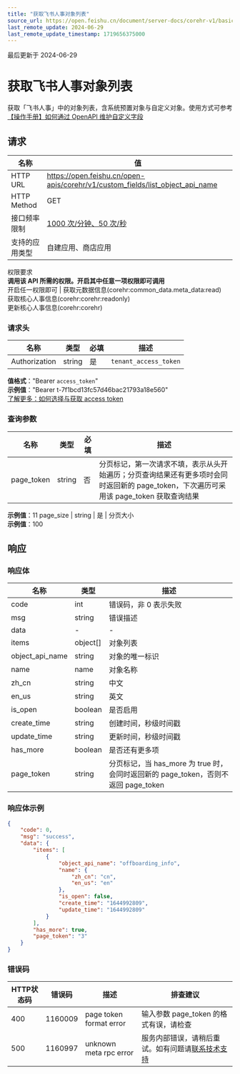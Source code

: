 ```yaml
---
title: "获取飞书人事对象列表"
source_url: https://open.feishu.cn/document/server-docs/corehr-v1/basic-infomation/custom_field/list_object_api_name
last_remote_update: 2024-06-29
last_remote_update_timestamp: 1719656375000
---
```

最后更新于 2024-06-29

# 获取飞书人事对象列表

获取「飞书人事」中的对象列表，含系统预置对象与自定义对象。使用方式可参考[【操作手册】如何通过 OpenAPI 维护自定义字段](https://feishu.feishu.cn/docx/QlUudBfCtosWMbxx3vxcOFDknn7)

## 请求
名称 | 值
---|---
HTTP URL | https://open.feishu.cn/open-apis/corehr/v1/custom_fields/list_object_api_name
HTTP Method | GET
接口频率限制 | [1000 次/分钟、50 次/秒](https://open.feishu.cn/document/ukTMukTMukTM/uUzN04SN3QjL1cDN)
支持的应用类型 | 自建应用、商店应用
权限要求  
            **调用该 API 所需的权限。开启其中任意一项权限即可调用**  
            开启任一权限即可 | 获取元数据信息(corehr:common_data.meta_data:read)  
            获取核心人事信息(corehr:corehr:readonly)  
            更新核心人事信息(corehr:corehr)

### 请求头

名称 | 类型 | 必填 | 描述
--- | --- | --- | ---
Authorization | string | 是 | `tenant_access_token`  
**值格式**："Bearer `access_token`"  
**示例值**："Bearer t-7f1bcd13fc57d46bac21793a18e560"  
[了解更多：如何选择与获取 access token](https://open.feishu.cn/document/uAjLw4CM/ugTN1YjL4UTN24CO1UjN/trouble-shooting/how-to-choose-which-type-of-token-to-use)

### 查询参数

名称 | 类型 | 必填 | 描述
--- | --- | --- | ---
page_token | string | 否 | 分页标记，第一次请求不填，表示从头开始遍历；分页查询结果还有更多项时会同时返回新的 page_token，下次遍历可采用该 page_token 获取查询结果  
**示例值**：11
page_size | string | 是 | 分页大小  
**示例值**：100

## 响应

### 响应体

名称 | 类型 | 描述
--- | --- | ---
code | int | 错误码，非 0 表示失败
msg | string | 错误描述
data | \- | \-
items | object\[\] | 对象列表
object_api_name | string | 对象的唯一标识
name | name | 对象名称
zh_cn | string | 中文
en_us | string | 英文
is_open | boolean | 是否启用
create_time | string | 创建时间，秒级时间戳
update_time | string | 更新时间，秒级时间戳
has_more | boolean | 是否还有更多项
page_token | string | 分页标记，当 has_more 为 true 时，会同时返回新的 page_token，否则不返回 page_token

### 响应体示例
```json
{
    "code": 0,
    "msg": "success",
    "data": {
        "items": [
            {
                "object_api_name": "offboarding_info",
                "name": {
                    "zh_cn": "cn",
                    "en_us": "en"
                },
                "is_open": false,
                "create_time": "1644992809",
                "update_time": "1644992809"
            }
        ],
        "has_more": true,
        "page_token": "3"
    }
}
```

### 错误码

HTTP状态码 | 错误码 | 描述 | 排查建议
--- | --- | --- | ---
400 | 1160009 | page token format error | 输入参数 page_token 的格式有误，请检查
500 | 1160997 | unknown meta rpc error | 服务内部错误，请稍后重试。如有问题请[联系技术支持](https://applink.feishu.cn/TLJpeNdW)
